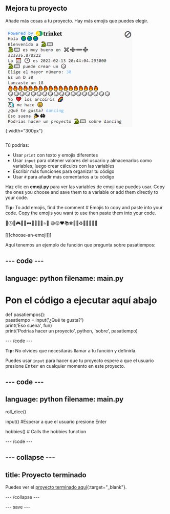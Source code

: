 ## Mejora tu proyecto

<div style="display: flex; flex-wrap: wrap">
<div style="flex-basis: 200px; flex-grow: 1; margin-right: 15px;">
Añade más cosas a tu proyecto. Hay más emojis que puedes elegir.
  </div>
<div>

![Un proyecto más largo en el área de salida con más texto, emojis y entradas.](images/upgrade_ideas.png){:width="300px"} 

</div>
</div>

Tú podrías:
+ Usar `print` con texto y emojis diferentes
+ Usar `input` para obtener valores del usuario y almacenarlos como variables, luego crear cálculos con las variables
+ Escribir más funciones para organizar tu código
+ Usar `#` para añadir más comentarios a tu código

Haz clic en **emoji.py** para ver las variables de emoji que puedes usar. Copy the ones you choose and save them to a variable or add them directly to your code.

**Tip:** To add emojis, find the comment # Emojis to copy and paste into your code. Copy the emojis you want to use then paste them into your code.

📅🕒🎨🎮🔬🎉🕶️🎲🦄🚀💯⭐💛 😃😜❤️📚⚽🎾👟♻️🌳🔥✨🥺🌈

[[[choose-an-emoji]]]

Aquí tenemos un ejemplo de función que pregunta sobre pasatiempos:

--- code ---
---
language: python
filename: main.py
---

# Pon el código a ejecutar aquí abajo
def pasatiempos():   
pasatiempo = input('¿Qué te gusta?')   
print('Eso suena', fun)   
print('Podrías hacer un proyecto', python, 'sobre', pasatiempo)

--- /code ---

**Tip:** No olvides que necesitarás llamar a tu función y definirla.

Puedes usar `input` para hacer que tu proyecto espere a que el usuario presione <kbd>Enter</kbd> en cualquier momento en este proyecto.

--- code ---
---
language: python
filename: main.py
---

roll_dice()

input() #Esperar a que el usuario presione Enter

hobbies()  # Calls the hobbies function

--- /code ---

--- collapse ---
---
title: Proyecto terminado
---

Puedes ver el [proyecto terminado aquí](https://trinket.io/embed/python/47b1053391){:target="_blank"}.

--- /collapse ---

--- save ---
